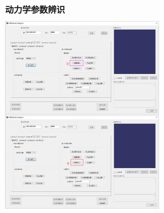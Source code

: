 # 动力学参数辨识

![](https://github.com/UCAS-IAMT/Co_Robot_EtherCAT/blob/main/dynamic/11.jpg)
![](https://github.com/UCAS-IAMT/Co_Robot_EtherCAT/blob/main/dynamic/22.jpg)
